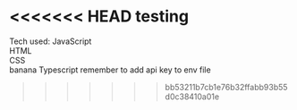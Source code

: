 <<<<<<< HEAD
testing
=======
Tech used:
JavaScript  
HTML  
CSS  
banana
Typescript
remember to add api key to env file

>>>>>>> bb53211b7cb1e76b32ffabb93b55d0c38410a01e
